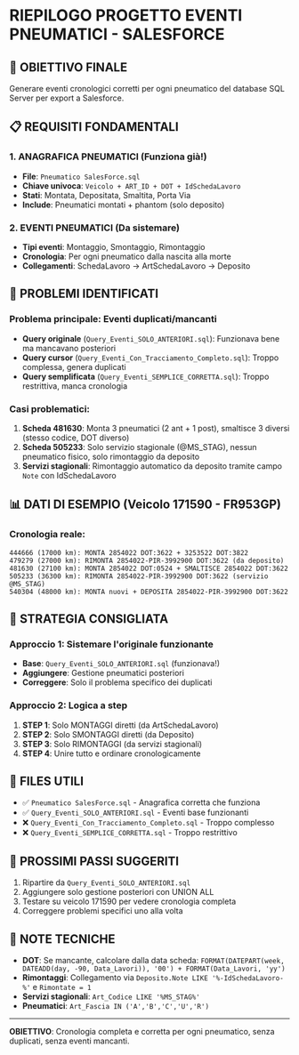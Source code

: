 # RIEPILOGO PROGETTO EVENTI PNEUMATICI - SALESFORCE

## 🎯 OBIETTIVO FINALE
Generare eventi cronologici corretti per ogni pneumatico del database SQL Server per export a Salesforce.

## 📋 REQUISITI FONDAMENTALI

### 1. ANAGRAFICA PNEUMATICI (Funziona già!)
- **File**: `Pneumatico SalesForce.sql` 
- **Chiave univoca**: `Veicolo + ART_ID + DOT + IdSchedaLavoro`
- **Stati**: Montata, Depositata, Smaltita, Porta Via
- **Include**: Pneumatici montati + phantom (solo deposito)

### 2. EVENTI PNEUMATICI (Da sistemare)
- **Tipi eventi**: Montaggio, Smontaggio, Rimontaggio
- **Cronologia**: Per ogni pneumatico dalla nascita alla morte
- **Collegamenti**: SchedaLavoro → ArtSchedaLavoro → Deposito

## 🚨 PROBLEMI IDENTIFICATI

### Problema principale: Eventi duplicati/mancanti
- **Query originale** (`Query_Eventi_SOLO_ANTERIORI.sql`): Funzionava bene ma mancavano posteriori
- **Query cursor** (`Query_Eventi_Con_Tracciamento_Completo.sql`): Troppo complessa, genera duplicati
- **Query semplificata** (`Query_Eventi_SEMPLICE_CORRETTA.sql`): Troppo restrittiva, manca cronologia

### Casi problematici:
1. **Scheda 481630**: Monta 3 pneumatici (2 ant + 1 post), smaltisce 3 diversi (stesso codice, DOT diverso)
2. **Scheda 505233**: Solo servizio stagionale (@MS_STAG), nessun pneumatico fisico, solo rimontaggio da deposito
3. **Servizi stagionali**: Rimontaggio automatico da deposito tramite campo `Note` con IdSchedaLavoro

## 📊 DATI DI ESEMPIO (Veicolo 171590 - FR953GP)

### Cronologia reale:
```
444666 (17000 km): MONTA 2854022 DOT:3622 + 3253522 DOT:3822
479279 (27000 km): RIMONTA 2854022-PIR-3992900 DOT:3622 (da deposito)  
481630 (27100 km): MONTA 2854022 DOT:0524 + SMALTISCE 2854022 DOT:3622
505233 (36300 km): RIMONTA 2854022-PIR-3992900 DOT:3622 (servizio @MS_STAG)
540304 (48000 km): MONTA nuovi + DEPOSITA 2854022-PIR-3992900 DOT:3622
```

## 🔧 STRATEGIA CONSIGLIATA

### Approccio 1: Sistemare l'originale funzionante
- **Base**: `Query_Eventi_SOLO_ANTERIORI.sql` (funzionava!)
- **Aggiungere**: Gestione pneumatici posteriori 
- **Correggere**: Solo il problema specifico dei duplicati

### Approccio 2: Logica a step
1. **STEP 1**: Solo MONTAGGI diretti (da ArtSchedaLavoro)
2. **STEP 2**: Solo SMONTAGGI diretti (da Deposito)  
3. **STEP 3**: Solo RIMONTAGGI (da servizi stagionali)
4. **STEP 4**: Unire tutto e ordinare cronologicamente

## 📁 FILES UTILI
- ✅ `Pneumatico SalesForce.sql` - Anagrafica corretta che funziona
- ✅ `Query_Eventi_SOLO_ANTERIORI.sql` - Eventi base funzionanti
- ❌ `Query_Eventi_Con_Tracciamento_Completo.sql` - Troppo complesso
- ❌ `Query_Eventi_SEMPLICE_CORRETTA.sql` - Troppo restrittivo

## 🎯 PROSSIMI PASSI SUGGERITI
1. Ripartire da `Query_Eventi_SOLO_ANTERIORI.sql`
2. Aggiungere solo gestione posteriori con UNION ALL
3. Testare su veicolo 171590 per vedere cronologia completa
4. Correggere problemi specifici uno alla volta

## 📝 NOTE TECNICHE
- **DOT**: Se mancante, calcolare dalla data scheda: `FORMAT(DATEPART(week, DATEADD(day, -90, Data_Lavori)), '00') + FORMAT(Data_Lavori, 'yy')`
- **Rimontaggi**: Collegamento via `Deposito.Note LIKE '%-IdSchedaLavoro-%'` e `Rimontate = 1`
- **Servizi stagionali**: `Art_Codice LIKE '%MS_STAG%'`
- **Pneumatici**: `Art_Fascia IN ('A','B','C','U','R')`

---
**OBIETTIVO**: Cronologia completa e corretta per ogni pneumatico, senza duplicati, senza eventi mancanti.
